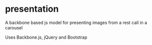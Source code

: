# presentation
A backbone based js model for presenting images from a rest call in a carousel

Uses Backbone.js, jQuery and Bootstrap
